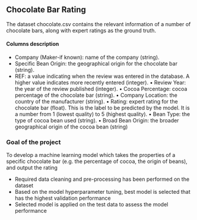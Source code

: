 ## Chocolate Bar Rating

The dataset chocolate.csv contains the relevant information of a number of chocolate bars, along with expert ratings as the ground truth.

#### Columns description
- Company (Maker-if known): name of the company (string).
- Specific Bean Origin: the geographical origin for the chocolate bar (string).
- REF: a value indicating when the review was entered in the database. A higher value indicates more recently entered (integer).
• Review Year: the year of the review published (integer).
• Cocoa Percentage: cocoa percentage of the chocolate bar (string).
• Company Location: the country of the manufacturer (string).
• Rating: expert rating for the chocolate bar (float). This is the label to be predicted by the model. It is a number from 1 (lowest quality) to 5 (highest   quality).
• Bean Type: the type of cocoa bean used (string).
• Broad Bean Origin: the broader geographical origin of the cocoa bean (string)

### Goal of the project

To develop a machine learning model which takes the properties of a specific chocolate bar (e.g. the percentage of cocoa, the origin of beans), and output the rating

- Required data cleaning and pre-processing has been performed on the dataset
- Based on the model hyperparameter tuning, best model is selected that has the highest validation performance
- Selected model is applied on the test data to assess the model performance
